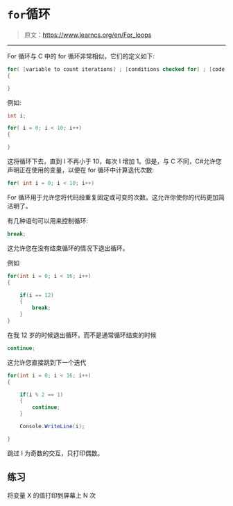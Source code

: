 # `for`循环

> 原文：<https://www.learncs.org/en/For_loops>

* * *

For 循环与 C 中的 for 循环非常相似，它们的定义如下:

```cs
for( [variable to count iterations] ; [conditions checked for] ; [code to execute every loop])
{

} 
```

例如:

```cs
int i;

for( i = 0; i < 10; i++)
{

} 
```

这将循环下去，直到 I 不再小于 10，每次 I 增加 1。但是，与 C 不同，C#允许您声明正在使用的变量，以便在 for 循环中计算迭代次数:

```cs
for( int i = 0; i < 10; i++) 
```

For 循环用于允许您将代码段重复固定或可变的次数。这允许你使你的代码更加简洁明了。

有几种语句可以用来控制循环:

```cs
break; 
```

这允许您在没有结束循环的情况下退出循环。

例如

```cs
for(int i = 0; i < 16; i++)
{

    if(i == 12)
    {
        break;    
    }
} 
```

在我 12 岁的时候退出循环，而不是通常循环结束的时候

```cs
continue; 
```

这允许您直接跳到下一个迭代

```cs
for(int i = 0; i < 16; i++)
{

    if(i % 2 == 1)
    {
        continue;
    }

    Console.WriteLine(i);

} 
```

跳过 I 为奇数的交互，只打印偶数。

## 练习

将变量 X 的值打印到屏幕上 N 次